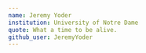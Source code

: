 ```yaml
---
name: Jeremy Yoder
institution: University of Notre Dame
quote: What a time to be alive.
github_user: JeremyYoder
---
```

